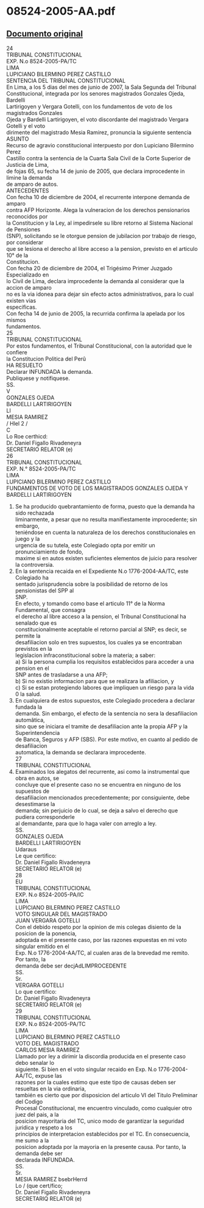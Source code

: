 
08524-2005-AA.pdf
=================
  
[Documento original](https://tc.gob.pe/jurisprudencia/2007/08524-2005-AA.pdf)  
---  
24  
TRIBUNAL CONSTITUCIONAL  
EXP. N.o 8524-2005-PA/TC  
LIMA  
LUPICIANO BILERMINO PEREZ CASTILLO  
SENTENCIA DEL TRIBUNAL CONSTITUCIONAL  
En Lima, a los 5 dias del mes de junio de 2007, la Sala Segunda del Tribunal  
Constitucional, integrada por los senores magistrados Gonzales Ojeda, Bardelli  
Lartirigoyen y Vergara Gotelli, con los fundamentos de voto de los magistrados Gonzales  
Ojeda y Bardelli Lartirigoyen, el voto discordante del magistrado Vergara Gotelli y el voto  
dirimente del magistrado Mesia Ramirez, pronuncia la siguiente sentencia  
ASUNTO  
Recurso de agravio constitucional interpuesto por don Lupiciano Bilermino Perez  
Castillo contra la sentencia de la Cuarta Sala Civil de la Corte Superior de Justicia de Lima,  
de fojas 65, su fecha 14 de junio de 2005, que declara improcedente in limine la demanda  
de amparo de autos.  
ANTECEDENTES  
Con fecha 10 de diciembre de 2004, el recurrente interpone demanda de amparo  
contra AFP Horizonte. Alega la vulneracion de los derechos pensionarios reconocidos por  
la Constitucion y la Ley, al impedirsele su libre retorno al Sistema Nacional de Pensiones  
(SNP), solicitando se le otorgue pension de jubilacion por trabajo de riesgo, por considerar  
que se lesiona el derecho al libre acceso a la pension, previsto en el articulo 10° de la  
Constitucion.  
Con fecha 20 de diciembre de 2004, el Trigésimo Primer Juzgado Especializado en  
lo Civil de Lima, declara improcedente la demanda al considerar que la accion de amparo  
no es la via idonea para dejar sin efecto actos administrativos, para lo cual existen vias  
especificas.  
Con fecha 14 de junio de 2005, la recurrida confirma la apelada por los mismos  
fundamentos.  
25  
TRIBUNAL CONSTITUCIONAL  
Por estos fundamentos, el Tribunal Constitucional, con la autoridad que le confiere  
la Constitucion Politica del Perû  
HA RESUELTO  
Declarar INFUNDADA la demanda.  
Publiquese y notifiquese.  
SS.  
V  
GONZALES OJEDA  
BARDELLI LARTIRIGOYEN  
Ll  
MESIA RAMIREZ  
/ Hlel 2 /  
C  
Lo Roe certhicd:  
Dr. Daniel Figallo Rivadeneyra  
SECRETARIO RELATOR (e)  
26  
TRIBUNAL CONSTITUCIONAL  
EXP. N.° 8524-2005-PA/TC  
LIMA  
LUPICIANO BILERMINO PEREZ CASTILLO  
FUNDAMENTOS DE VOTO DE LOS MAGISTRADOS GONZALES OJEDA Y  
BARDELLI LARTIRIGOYEN  
1. Se ha producido quebrantamiento de forma, puesto que la demanda ha sido rechazada  
liminarmente, a pesar que no resulta manifiestamente improcedente; sin embargo,  
teniéndose en cuenta la naturaleza de los derechos constitucionales en juego y la  
urgencia de su tutela, este Colegiado opta por emitir un pronunciamiento de fondo,  
maxime si en autos existen suficientes elementos de juicio para resolver la controversia.  
2. En la sentencia recaida en el Expediente N.o 1776-2004-AA/TC, este Colegiado ha  
sentado jurisprudencia sobre la posibilidad de retorno de los pensionistas del SPP al  
SNP.  
En efecto, y tomando como base el articulo 11° de la Norma Fundamental, que consagra  
el derecho al libre acceso a la pension, el Tribunal Constitucional ha senalado que es  
constitucionalmente aceptable el retorno parcial al SNP; es decir, se permite la  
desafiliacion solo en tres supuestos, los cuales ya se encontraban previstos en la  
legislacion infraconstitucional sobre la materia; a saber:  
a) Si la persona cumplia los requisitos establecidos para acceder a una pension en el  
SNP antes de trasladarse a una AFP;  
b) Si no existio informacion para que se realizara la afiliacion, y  
c) Si se estan protegiendo labores que impliquen un riesgo para la vida 0 la salud.  
3. En cualquiera de estos supuestos, este Colegiado procedera a declarar fundada la  
demanda. Sin embargo, el efecto de la sentencia no sera la desafiliacion automâtica,  
sino que se iniciara el tramite de desafiliacion ante la propia AFP y la Superintendencia  
de Banca, Seguros y AFP (SBS). Por este motivo, en cuanto al pedido de desafiliacion  
automatica, la demanda se declarara improcedente.  
27  
TRIBUNAL CONSTITUCIONAL  
4. Examinados los alegatos del recurrente, asi como la instrumental que obra en autos, se  
concluye que el presente caso no se encuentra en ninguno de los supuestos de  
desafiliacion mencionados precedentemente; por consiguiente, debe desestimarse la  
demanda; sin perjuicio de lo cual, se deja a salvo el derecho que pudiera corresponderle  
al demandante, para que lo haga valer con arreglo a ley.  
SS.  
GONZALES OJEDA  
BARDELLI LARTIRIGOYEN  
Udaraus  
Le que certifico:  
Dr. Daniel Figallo Rivadeneyra  
SECRETARIO RELATOR (e)  
28  
EU  
TRIBUNAL CONSTITUCIONAL  
EXP. N.o 8524-2005-PA/IC  
LIMA  
LUPICIANO BILERMINO PEREZ CASTILLO  
VOTO SINGULAR DEL MAGISTRADO  
JUAN VERGARA GOTELLI  
Con el debido respeto por la opinion de mis colegas disiento de la posicion de la ponencia,  
adoptada en el presente caso, por las razones expuestas en mi voto singular emitido en el  
Exp. N.o 1776-2004-AA/TC, al cualen aras de la brevedad me remito. Por tanto, la  
demanda debe ser decjAdLIMPROCEDENTE  
SS.  
Sr.  
VERGARA GOTELLI  
Lo que certifico:  
Dr. Daniel Figallo Rivadeneyra  
SECRETARIO RELATOR (e)  
29  
TRIBUNAL CONSTITUCIONAL  
EXP. N.o 8524-2005-PA/TC  
LIMA  
LUPICIANO BILERMINO PEREZ CASTILLO  
VOTO DEL MAGISTRADO  
CARLOS MESIA RAMIREZ  
Llamado por ley a dirimir la discordia producida en el presente caso debo senalar lo  
siguiente. Si bien en el voto singular recaido en Exp. N.o 1776-2004-AA/TC, expuse las  
razones por la cuales estimo que este tipo de causas deben ser resueltas en la via ordinaria,  
también es cierto que por disposicion del articulo VI del Titulo Preliminar del Codigo  
Procesal Constitucional, me encuentro vinculado, como cualquier otro juez del pais, a la  
posicion mayoritaria del TC, unico modo de garantizar la seguridad juridica y respeto a los  
principios de interpretacion establecidos por el TC. En consecuencia, me sumo a la  
posicion adoptada por la mayoria en la presente causa. Por tanto, la demanda debe ser  
declarada INFUNDADA.  
SS.  
Sr.  
MESIA RAMIREZ bsebrHerrd  
Lo / (que cert/fico;  
Dr. Daniel Figallo Rivadeneyra  
SECRETARIQ RELATOR (e)